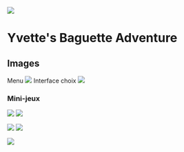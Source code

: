 ![](http://i.imgur.com/xnoJvUU.png?1)

# Yvette's Baguette Adventure

## Images

Menu
![](http://i.imgur.com/hQe6zcY.png?1)
Interface choix
![](http://i.imgur.com/nMXo4D8.png?1)

### Mini-jeux

![](http://i.imgur.com/t5Erph9.gif) ![](http://i.imgur.com/I3Z2Ubd.gif)

![](http://i.imgur.com/esT9Z0B.gif) ![](http://i.imgur.com/l2i6qvH.gif)

![](http://i.imgur.com/hx5kgpm.gif) 

